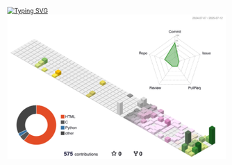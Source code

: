 [![Typing SVG](https://readme-typing-svg.demolab.com?font=Ma+Shan+Zheng&size=40&duration=2998&pause=1000&color=0E5EF7&center=true&vCenter=true&width=800&lines=%E8%BD%BB%E6%9D%BE%E5%8D%B3%E5%8D%95%E7%BA%AF%EF%BC%8C%E9%80%9F%E6%88%90%E5%8D%B3%E7%B2%BE%E5%87%86)](https://git.io/typing-svg)
![](profile-3d-contrib/profile-season-animate.svg)
